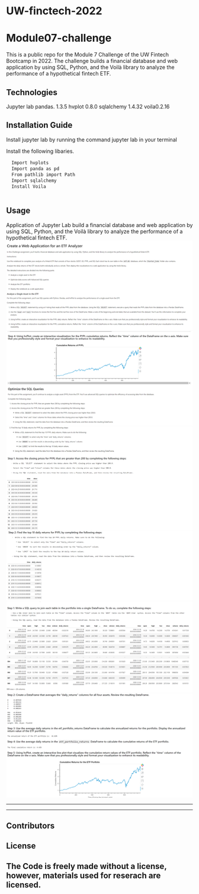 # UW-finctech-2022
# Module07-challenge
This is a public repo for the Module 7 Challenge of the UW Fintech Bootcamp in 2022.
The challenge builds a financial database and web application by using SQL, Python, and the Voilà library to analyze the performance of a hypothetical fintech ETF.


## Technologies

Jupyter lab
pandas. 1.3.5
hvplot 0.8.0
sqlalchemy 1.4.32
voila0.2.16

## Installation Guide

Install jupyter lab by running the command jupyter lab in your terminal

Install the following libaries.

```
  Import hvplots
  Import panda as pd
  From pathlib import Path
  Import sqlalchemy
  Install Voila
  
```


## Usage

Application of Jupyter Lab build a financial database and web application by using SQL, Python, and the Voilà library to analyze the performance of a hypothetical fintech ETF.
![](Images/Image1.PNG)
![](Images/Image6.PNG)
![](Images/Image7.PNG)
![](Images/Image8.PNG)
![](Images/Image9.PNG)
![](Images/Image10.PNG)


****



---

## Contributors


## License
 The Code is freely made without a license, however, materials used for reserach are licensed.
---


